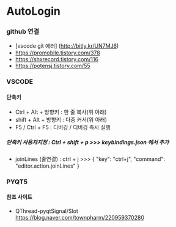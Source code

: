 # AutoLogin
### github 연결
- [vscode git 에러] (http://bitly.kr/UN7MJ6)
- https://promobile.tistory.com/378
- https://shxrecord.tistory.com/116
- https://potensj.tistory.com/55

### VSCODE 
#### 단축키 
- Ctrl + Alt + 방향키 : 한 줄 복사(위 아래)
- shift + Alt + 방향키 : 다중 커서(위 아래) 
- F5 / Ctrl + F5 : 디버깅 / 디버깅 즉시 실행 

##### 단축키 사용자지정 : Ctrl + shift + p >>> keybindings.json 에서 추가
- joinLines (줄연결) : ctrl + j  >>> { "key": "ctrl+j",   "command": "editor.action.joinLines" }

### PYQT5
#### 참조 사이트
- QThread-pyqtSignal/Slot  https://blog.naver.com/townpharm/220959370280


